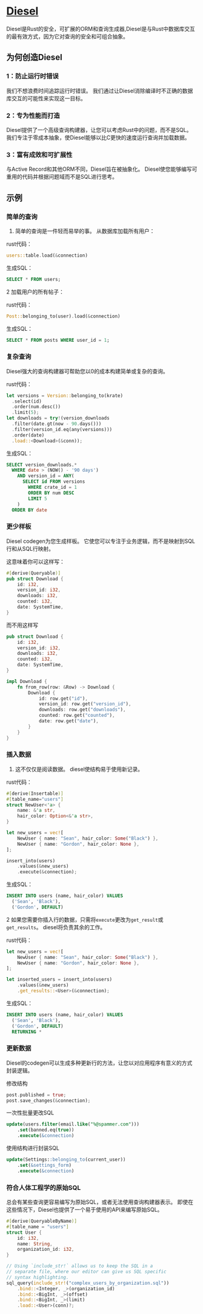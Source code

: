# [Diesel](https://diesel.rs)

Diesel是Rust的安全，可扩展的ORM和查询生成器,Diesel是与Rust中数据库交互的最有效方式，因为它对查询的安全和可组合抽象。

## 为何创造Diesel

### 1：防止运行时错误

我们不想浪费时间追踪运行时错误。 我们通过让Diesel消除编译时不正确的数据库交互的可能性来实现这一目标。

### 2：专为性能而打造

Diesel提供了一个高级查询构建器，让您可以考虑Rust中的问题，而不是SQL。 我们专注于零成本抽象，使Diesel能够以比C更快的速度运行查询并加载数据。

### 3：富有成效和可扩展性

与Active Record和其他ORM不同，Diesel旨在被抽象化。 Diesel使您能够编写可重用的代码并根据问题域而不是SQL进行思考。

## 示例

### 简单的查询

1. 简单的查询是一件轻而易举的事。 从数据库加载所有用户：

rust代码：

```rust
users::table.load(&connection)
```

生成SQL：

```sql
SELECT * FROM users;
```

2 加载用户的所有帖子：

rust代码：

```rust
Post::belonging_to(user).load(&connection)
```

生成SQL：

```sql
SELECT * FROM posts WHERE user_id = 1;
```

### 复杂查询

Diesel强大的查询构建器可帮助您以0的成本构建简单或复杂的查询。

rust代码：

```rust
let versions = Version::belonging_to(krate)
  .select(id)
  .order(num.desc())
  .limit(5);
let downloads = try!(version_downloads
  .filter(date.gt(now - 90.days()))
  .filter(version_id.eq(any(versions)))
  .order(date)
  .load::<Download>(&conn));
```

生成SQL：

```sql
SELECT version_downloads.*
  WHERE date > (NOW() - '90 days')
    AND version_id = ANY(
      SELECT id FROM versions
        WHERE crate_id = 1
        ORDER BY num DESC
        LIMIT 5
    )
  ORDER BY date
```

### 更少样板

Diesel codegen为您生成样板。 它使您可以专注于业务逻辑，而不是映射到SQL行和从SQL行映射。

这意味着你可以这样写：

```rust
#[derive(Queryable)]
pub struct Download {
    id: i32,
    version_id: i32,
    downloads: i32,
    counted: i32,
    date: SystemTime,
}
```

而不用这样写

```rust
pub struct Download {
    id: i32,
    version_id: i32,
    downloads: i32,
    counted: i32,
    date: SystemTime,
}

impl Download {
    fn from_row(row: &Row) -> Download {
        Download {
            id: row.get("id"),
            version_id: row.get("version_id"),
            downloads: row.get("downloads"),
            counted: row.get("counted"),
            date: row.get("date"),
        }
    }
}
```

### 插入数据

1. 这不仅仅是阅读数据。 diesel使结构易于使用新记录。

rust代码：

```rust
#[derive(Insertable)]
#[table_name="users"]
struct NewUser<'a> {
    name: &'a str,
    hair_color: Option<&'a str>,
}

let new_users = vec![
    NewUser { name: "Sean", hair_color: Some("Black") },
    NewUser { name: "Gordon", hair_color: None },
];

insert_into(users)
    .values(&new_users)
    .execute(&connection);
```

生成SQL：

```sql
INSERT INTO users (name, hair_color) VALUES
  ('Sean', 'Black'),
  ('Gordon', DEFAULT)
```

2 如果您需要你插入行的数据，只需将`execute`更改为`get_result`或`get_results`。 diesel将负责其余的工作。

rust代码：

```rust
let new_users = vec![
    NewUser { name: "Sean", hair_color: Some("Black") },
    NewUser { name: "Gordon", hair_color: None },
];

let inserted_users = insert_into(users)
    .values(&new_users)
    .get_results::<User>(&connection);
```

生成SQL：

```sql
INSERT INTO users (name, hair_color) VALUES
  ('Sean', 'Black'),
  ('Gordon', DEFAULT)
  RETURNING *
```

### 更新数据

Diesel的codegen可以生成多种更新行的方法，让您以对应用程序有意义的方式封装逻辑。

修改结构

```rust
post.published = true;
post.save_changes(&connection);
```

一次性批量更改SQL

```sql
update(users.filter(email.like("%@spammer.com")))
    .set(banned.eq(true))
    .execute(&connection)
```

使用结构进行封装SQL

```sql
update(Settings::belonging_to(current_user))
    .set(&settings_form)
    .execute(&connection)
```

### 符合人体工程学的原始SQL

总会有某些查询更容易编写为原始SQL，或者无法使用查询构建器表示。 即使在这些情况下，Diesel也提供了一个易于使用的API来编写原始SQL。

```rust
#[derive(QueryableByName)]
#[table_name = "users"]
struct User {
    id: i32,
    name: String,
    organization_id: i32,
}

// Using `include_str!` allows us to keep the SQL in a
// separate file, where our editor can give us SQL specific
// syntax highlighting.
sql_query(include_str!("complex_users_by_organization.sql"))
    .bind::<Integer, _>(organization_id)
    .bind::<BigInt, _>(offset)
    .bind::<BigInt, _>(limit)
    .load::<User>(conn)?;
```
